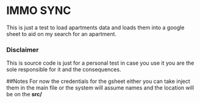 # IMMO SYNC
This is just a test to load apartments data and loads them into a google sheet to aid on my search for an apartment.

### Disclaimer
This is source code is just for a personal test in case you use it you are the sole responsible for it and the consequences.

##Notes
For now the credentials for the gsheet either you can take inject them in the main file or the system will assume names and the location will be on the __src/__